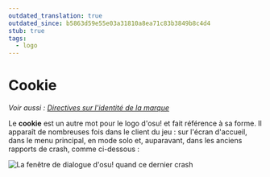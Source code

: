 ```yaml
---
outdated_translation: true
outdated_since: b5863d59e55e03a31810a8ea71c83b3849b8c4d4
stub: true
tags:
  - logo
---
```


# Cookie

*Voir aussi : [Directives sur l'identité de la marque](/wiki/Brand_identity_guidelines)*

Le **cookie** est un autre mot pour le logo d'osu! et fait référence à sa forme. Il apparaît de nombreuses fois dans le client du jeu : sur l'écran d'accueil, dans le menu principal, en mode solo et, auparavant, dans les anciens rapports de crash, comme ci-dessous :

![La fenêtre de dialogue d'osu! quand ce dernier crash](img/Pippi_corruption.jpg)

<!--TODO: Add images and links-->

